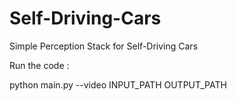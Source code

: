 # Self-Driving-Cars
Simple Perception Stack for Self-Driving Cars



Run the code :

python main.py --video INPUT_PATH OUTPUT_PATH
